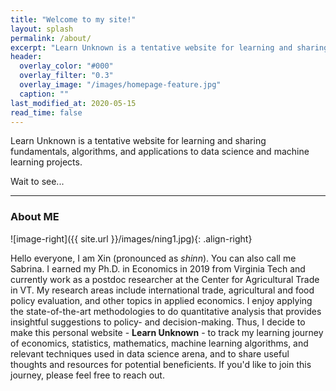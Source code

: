 ```yaml
---
title: "Welcome to my site!"
layout: splash
permalink: /about/
excerpt: "Learn Unknown is a tentative website for learning and sharing DSML."
header:
  overlay_color: "#000"
  overlay_filter: "0.3"
  overlay_image: "/images/homepage-feature.jpg"
  caption: ""
last_modified_at: 2020-05-15 
read_time: false 
---
```



Learn Unknown is a tentative website for learning and sharing fundamentals, algorithms, and applications to data science and machine learning projects.

Wait to see...


----

### About ME 

![image-right]({{ site.url }}/images/ning1.jpg){: .align-right}

Hello everyone, I am Xin (pronounced as *shinn*). You can also call me Sabrina. I earned my Ph.D. in Economics in 2019 from Virginia Tech and currently work as a postdoc researcher at the Center for Agricultural Trade in VT. My research areas include international trade, agricultural and food policy evaluation, and other topics in applied economics. I enjoy applying the state-of-the-art methodologies to do quantitative analysis that provides insightful suggestions to policy- and decision-making. Thus, I decide to make this personal website - **Learn Unknown** - to track my learning journey of economics, statistics, mathematics, machine learning algorithms, and relevant techniques used in data science arena, and to share useful thoughts and resources for potential beneficients. If you'd like to join this journey, please feel free to reach out.